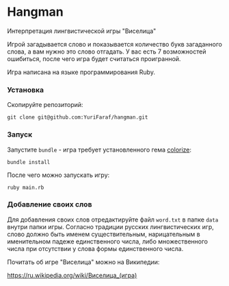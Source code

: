 # Hangman
Интерпретация лингвистической игры "Виселица"

Игрой загадывается слово и показывается количество букв загаданного слова, а вам нужно это слово отгадать.
У вас есть 7 возможностей ошибиться, после чего игра будет считаться проигранной.

Игра написана на языке программирования Ruby.

### Установка
Скопируйте репозиторий:
```
git clone git@github.com:YuriFaraf/hangman.git
```
### Запуск
Запустите ```bundle``` - игра требует установленного гема  [colorize](https://github.com/fazibear/colorize):
```
bundle install
```

После чего можно запускать игру:

```
ruby main.rb
```
### Добавление своих слов
Для добавления своих слов отредактируйте файл ```word.txt``` в папке ```data``` внутри папки игры.
Согласно традиции русских лингвистических игр, слово должно быть именем существительным, нарицательным в именительном падеже единственного числа, либо множественного числа при отсутствии у слова формы единственного числа.

Почитать об игре "Виселица" можно на Википедии:

https://ru.wikipedia.org/wiki/Виселица_(игра)